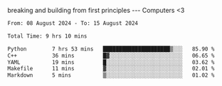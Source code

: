 breaking and building from first principles --- Computers <3

<!--START_SECTION:waka-->

```txt
From: 08 August 2024 - To: 15 August 2024

Total Time: 9 hrs 10 mins

Python        7 hrs 53 mins   █████████████████████▒░░░   85.90 %
C++           36 mins         █▓░░░░░░░░░░░░░░░░░░░░░░░   06.65 %
YAML          19 mins         █░░░░░░░░░░░░░░░░░░░░░░░░   03.62 %
Makefile      11 mins         ▓░░░░░░░░░░░░░░░░░░░░░░░░   02.01 %
Markdown      5 mins          ▒░░░░░░░░░░░░░░░░░░░░░░░░   01.02 %
```

<!--END_SECTION:waka-->
